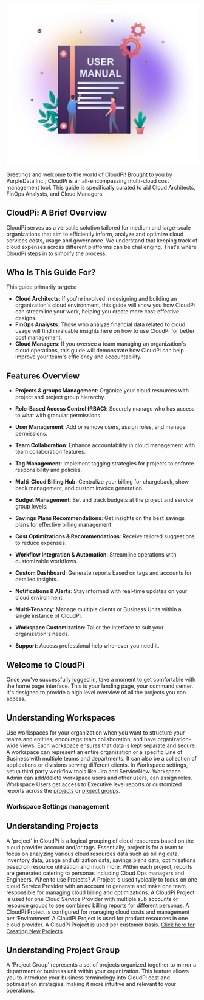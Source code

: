 
![User Guide](images/grad_logo.png)

Greetings and welcome to the world of CloudPi! Brought to you by PurpleData Inc., CloudPi 
is an all-encompassing multi-cloud cost management tool. This guide is specifically curated 
to aid Cloud Architects, FinOps Analysts, and Cloud Managers.
## CloudPi: A Brief Overview
CloudPi serves as a versatile solution tailored for medium and large-scale organizations that 
aim to efficiently inform, analyze and optimize cloud services costs, usage and governance. 
We understand that keeping track of cloud expenses across different platforms can be 
challenging. That's where CloudPi steps in to simplify the process.
## Who Is This Guide For?
This guide primarily targets:

- **Cloud Architects**: If you're involved in designing and building an organization's cloud 
environment, this guide will show you how CloudPi can streamline your work, 
helping you create more cost-effective designs.
- **FinOps Analysts**: Those who analyze financial data related to cloud usage will find 
invaluable insights here on how to use CloudPi for better cost management.
- **Cloud Managers**: If you oversee a team managing an organization's cloud 
operations, this guide will demonstrate how CloudPi can help improve your team's 
efficiency and accountability.

## Features Overview
- **Projects & groups Management**: Organize your cloud resources with project and 
project group hierarchy.
- **Role-Based Access Control (RBAC)**: Securely manage who has access to what with 
granular permissions.
- **User Management**: Add or remove users, assign roles, and manage permissions.
- **Team Collaboration**: Enhance accountability in cloud management with team 
collaboration features.

- **Tag Management**: Implement tagging strategies for projects to enforce 
responsibility and policies.

- **Multi-Cloud Billing Hub**: Centralize your billing for chargeback, show back 
management, and custom invoice generation.
- **Budget Management**: Set and track budgets at the project and service group levels.
- **Savings Plans Recommendations**: Get insights on the best savings plans for effective 
billing management.
- **Cost Optimizations & Recommendations**: Receive tailored suggestions to reduce 
expenses.
- **Workflow Integration & Automation**: Streamline operations with customizable 
workflows.
- **Custom Dashboard**: Generate reports based on tags and accounts for detailed 
insights.
- **Notifications & Alerts**: Stay informed with real-time updates on your cloud 
environment.
- **Multi-Tenancy**: Manage multiple clients or Business Units within a single instance of 
CloudPi.
- **Workspace Customization**: Tailor the interface to suit your organization's needs.
- **Support**: Access professional help whenever you need it.
## Welcome to CloudPi
Once you've successfully logged in, take a moment to get comfortable with the home page 
interface. This is your landing page, your command center. It's designed to provide a high level overview of all the projects you can access.
## Understanding Workspaces
Use workspaces for your organization when you want to structure your teams and entities, 
encourage team collaboration, and have organization-wide views. Each workspace ensures 
that data is kept separate and secure. A workspace can represent an entire organization or a 
specific Line of Business with multiple teams and departments. It can also be a collection of 
applications or divisions serving different clients.
In Workspace settings, setup third party workflow tools like Jira and ServiceNow. 
Workspace Admin can add/delete workspace users and other users, can assign roles.
Workspace Users get access to Executive level reports or customized reports across the 
[projects](http://cloudpie.ai:3000/) or [project groups](http://cloudpie.ai:3000/).

### Workspace Settings management 
## Understanding Projects
A 'project' in CloudPi is a logical grouping of cloud resources based on the cloud provider 
account and/or tags. Essentially, project is for a team to focus on analyzing various cloud 
resources data such as billing data, inventory data, usage and utilization data, savings plans 
data, optimizations based on resource utilization and much more. Within each project, 
reports are generated catering to personas including Cloud Ops managers and Engineers.
When to use Projects?
A Project is used typically to focus on one cloud Service Provider with an account to 
generate and make one team responsible for managing cloud billing and optimizations.
A CloudPi Project is used for one Cloud Service Provider with multiple sub accounts or 
resource groups to see combined billing reports for different personas.
A CloudPi Project is configured for managing cloud costs and management per 
‘Environment’
A CloudPi Project is used for product resources in one cloud provider.
A CloudPi Project is used per customer basis.
[Click here for Creating New Projects](http://cloudpie.ai:3000/)

## Understanding Project Group
A 'Project Group' represents a set of projects organized together to mirror a department or 
business unit within your organization. This feature allows you to introduce your business 
terminology into CloudPi cost and optimization strategies, making it more intuitive and 
relevant to your operations.
